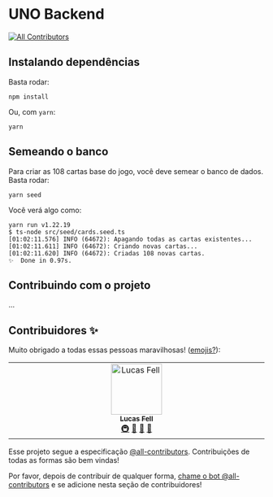 # UNO Backend
<!-- ALL-CONTRIBUTORS-BADGE:START - Do not remove or modify this section -->
[![All Contributors](https://img.shields.io/badge/all_contributors-1-orange.svg?style=flat-square)](#contributors-)
<!-- ALL-CONTRIBUTORS-BADGE:END -->

## Instalando dependências

Basta rodar:

```
npm install
```

Ou, com `yarn`:

```
yarn
```

## Semeando o banco

Para criar as 108 cartas base do jogo, você deve semear o banco de dados.
Basta rodar:

```
yarn seed
```

Você verá algo como:

```
yarn run v1.22.19
$ ts-node src/seed/cards.seed.ts
[01:02:11.576] INFO (64672): Apagando todas as cartas existentes...
[01:02:11.611] INFO (64672): Criando novas cartas...
[01:02:11.620] INFO (64672): Criadas 108 novas cartas.
✨  Done in 0.97s.
```

## Contribuindo com o projeto

...

## Contribuidores ✨

Muito obrigado a todas essas pessoas maravilhosas! ([emojis?](https://allcontributors.org/docs/en/emoji-key)):

<!-- ALL-CONTRIBUTORS-LIST:START - Do not remove or modify this section -->
<!-- prettier-ignore-start -->
<!-- markdownlint-disable -->
<table>
  <tbody>
    <tr>
      <td align="center" valign="top" width="14.28%"><a href="https://github.com/fell-lucas"><img src="https://avatars.githubusercontent.com/u/47724710?v=4?s=100" width="100px;" alt="Lucas Fell"/><br /><sub><b>Lucas Fell</b></sub></a><br /><a href="#infra-fell-lucas" title="Infrastructure (Hosting, Build-Tools, etc)">🚇</a> <a href="#maintenance-fell-lucas" title="Maintenance">🚧</a> <a href="#tool-fell-lucas" title="Tools">🔧</a> <a href="https://github.com/Uno-Online/uno-backend/pulls?q=is%3Apr+reviewed-by%3Afell-lucas" title="Reviewed Pull Requests">👀</a></td>
    </tr>
  </tbody>
</table>

<!-- markdownlint-restore -->
<!-- prettier-ignore-end -->

<!-- ALL-CONTRIBUTORS-LIST:END -->

Esse projeto segue a especificação [@all-contributors](https://github.com/all-contributors/all-contributors). Contribuições de todas as formas são bem vindas! 

Por favor, depois de contribuir de qualquer forma, [chame o bot @all-contributors](https://github.com/Uno-Online/uno-backend/pull/41#issuecomment-1481839393) e se adicione nesta seção de contribuidores!
